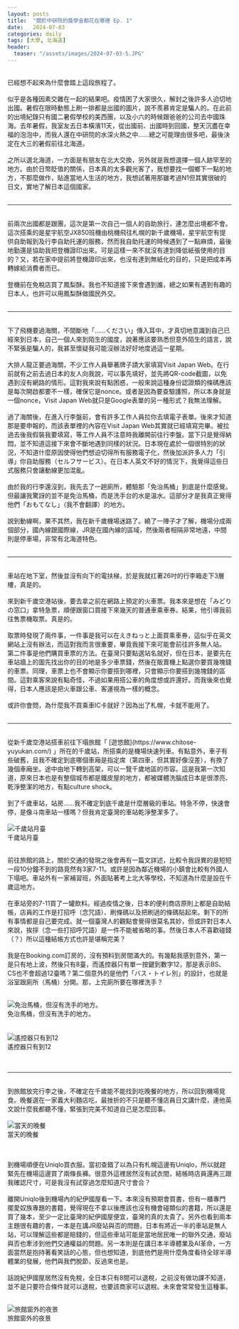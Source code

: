 ```yaml
---
layout: posts
title:  "關於中研院的獎學金都花在哪裡 Ep. 1"
date:   2024-07-03
categories: daily
tags: [大學, 北海道]
header: 
  teaser: "/assets/images/2024-07-03-5.JPG"
---
```

<br>
已經想不起來為什麼會踏上這段旅程了。<br><br>
似乎是各種因素交雜在一起的結果吧。疫情困了大家很久，解封之後許多人迫切地出國。暑假在限時動態上刷一排都是出國的圖片，說不羨慕肯定是騙人的。在此前的出境紀錄只有國二暑假學校的美西團，以及小六的時候跟爸爸的公司去中國珠海。去年暑假，我室友去日本橫濱11天，從出國前、出國時到回國，整天沉盡在幸福的泡泡中，而我人還在中研院的水深火熱之中……總之可能理由很多吧，最後決定在大三的暑假前往北海道。<br><br>
之所以選北海道，一方面是有朋友在北大交換，另外就是我想選擇一個人跡罕至的地方。由於日幣貶值的關係，日本真的太多觀光客了，我想要找一個鄉下一點的地方，不那麼做作，貼進當地人生活的地方，我想試著用那雖考過N1但其實很破的日文，實地了解日本這個國家。<br><br>
<hr>
<br>
前兩次出國都是跟團，這次是第一次自己一個人的自助旅行，連怎麼出境都不會。這次搭乘的是星宇航空JX850班機由桃機飛往札幌的新千歲機場，星宇航空有提供自助報到及行李自助托運的服務，然而我自助托運的時候遇到了一點麻煩，最後地勤還是協助我把登機證印出來。可是這樣一來不就沒有達到降低紙張使用的目的？又，若在家中提前將登機證印出來，也沒有達到無紙化的目的，只是把成本再轉嫁給消費者而已。<br><br>
登機前在免稅店買了鳳梨酥。我也不知道接下來會遇到誰，總之如果有遇到有趣的日本人，也許可以用鳳梨酥做國民外交。<br><br>
<hr>
<br>
下了飛機要過海關，不間斷地「……ください」傳入耳中，才真切地意識到自己已經來到日本，自己一個人來到陌生的國度，說著應該要熟悉但意外陌生的語言，說不緊張是騙人的，我甚至懷疑我可能沒辦法好好地度過這一星期。<br><br>
大排人龍正要過海關，不少工作人員舉著牌子請大家填寫Visit Japan Web。在行前就有之前去過日本的友人向我說，可以事先填好，並先將QR-code截圖，以免遇到沒有網路的情形。這對我來說有點困惑，一般來說這種身份認證類的條碼應該是每次開啟都要不一樣，確保它是nonce。或者是因為要查驗護照，所以本身就是一個nonce，Visit Japan Web就只是Google表單的另一種形式？我無法理解。<br><br>
過了海關後，在進入行李盤前，會有許多工作人員拉你去填電子表單。後來才知道那是要申報的，而該表單裡的內容在Visit Japan Web其實就已經填寫完畢。被拉過去後我假裝我要填寫，等工作人員不注意時我離開前往行李盤。當下只是覺得納悶，並不知道這接下來會不斷地遇到同樣的狀況。日本現在處於一個很特別的狀況，不知道什麼原因使得他們想迫切得所有服務電子化，然後加派許多人力「引導」你自助服務（セルフサービス）。在日本人英文不好的情況下，我覺得這些日式服務只會讓動線更加混亂。<br><br>
由於我的行李還沒到，我先去了一趟廁所，體驗那「免治馬桶」到底是什麼感覺。但最讓我驚訝的並不是免治馬桶，而是洗手台的水是溫水。這部分才是我真正覺得他們「おもてなし」（我不會翻譯）的地方。<br><br>
說到動線啊，果不其然，我在新千歲機場迷路了。繞了一陣子才了解，機場分成兩個部分，國內線跟國際線，JR是在國內線的區域，然後兩者相隔非常地遠，中間則是停車場，非常有北海道特色。<br><br>
<hr>
<br>
車站在地下室，然後並沒有向下的電扶梯，於是我就扛著26吋的行李箱走下3層樓，真是的。<br><br>
來到新千歲空港站後，要去拿之前在網路上預定的火車票。我本來是想在「みどりの窓口」拿特急票，順便跟窗口買接下來幾天的普通車乘車券。結果，他引導我前往售票機取票。真是的。<br><br>
取票時發現了兩件事，一件事是我可以在えきねっと上面買乘車券，這似乎在英文網站上沒有辦法，而這對我而言很重要，畢竟我接下來可能會前往許多無人站。
第二件事是他們購買車票的方法。在臺灣只要點選站名就好，但在日本，是要先在車站牆上的圖先找出你的目的地是多少車票錢，然後在販賣機上點選你要買幾塊錢的車票。同理，車票上也不會顯示你要搭到哪裡，只會顯示你要搭到幾塊錢的區間。這對乘客來說有點奇怪，不過如果用搭公車的角度想或許還好。而我後來也覺得，日本人應該是把火車跟公車、客運視為一樣的概念。<br><br>
或許你會問，為什麼我不買乘車IC卡就好？因為出了札幌，卡就不能用了。<br><br>
<hr>
<br>
從新千歲空港站搭車前往下塌旅館「 [遊悠館](https://www.chitose-yuyukan.com/) 」所在的千歲站，所搭乘的是機場快速列車。有點意外，車子有些破舊，且我不確定到底哪個車廂是指定席（第四車，但其實好像沒差），有換了幾個車廂坐。途中由地下轉到高架，可以一覽千歲地區的市容。這是我第一次知道，原來日本也是有整個城市都是鐵皮屋的地方，都被媒體洗腦成日本是很漂亮、乾淨整潔的地方，有點culture shock。<br><br>
到了千歲車站，站房……我不確定到底千歲是什麼層級的車站。特急不停，快速會停，是像斗南車站一樣嗎？但我肯定臺灣的車站乾淨整潔多了。<br><br>


<style>
  .responsive-image {
    max-width: 100%;
    height: auto;
    display: block;
    margin: 0 auto;
  }
</style>

<img src="/assets/images/2024-07-03-1.jpg" class="responsive-image" alt="千歲站月臺">
<figcaption>千歲站月臺</figcaption><br>

前往旅館的路上，關於交通的發現之後會再有一篇文詳述，比較令我訝異的是短短一段10分鐘不到的路竟然有3家7-11。或許是因為鄰近機場的小鎮會比較有外國人下塌吧。車站外有一家補習班，外面貼著考上北大等學校，不知道為什麼是設在千歲這地方。<br><br>
在車站旁的7-11買了一罐飲料。經過疫情之後，日本的便利商店原則上都是自助結帳，店員的工作是打招呼（念咒語）、刷條碼以及把刷過的條碼貼起來。剩下的所有事情都是自己要完成。就一個臺灣人的觀點會覺得很莫名其妙，但或許對日本人來說，挨拶（念一些打招呼咒語）是一件不能被省略的事。然後日本人不喜歡碰錢（？）所以這種結帳方式也許是堪稱完美？<br><br>
我是在Booking.com訂房的，沒有預料到房間滿大的。有幾點我感到意外，第一是只有地上波，然後只有8臺，而遙控器只有單一按鍵到數字12，那是表示BS、CS也不會超過12臺嗎？第二個意外的是他們「バス・トイレ別」的設計，也就是浴室跟廁所（馬桶）分開。那，上完廁所要在哪裡洗手？<br><br>

<img src="/assets/images/2024-07-03-2.JPG" class="responsive-image" alt="免治馬桶，但沒有洗手的地方。">
<figcaption>免治馬桶，但沒有洗手的地方。</figcaption><br><br>

<img src="/assets/images/2024-07-03-3.jpg" class="responsive-image" alt="遙控器只有到12">
<figcaption>遙控器只有到12</figcaption><br>
<br>
<hr>
<br>
到旅館放完行李之後，不確定在千歲能不能找到吃晚餐的地方，所以回到機場覓食。晚餐選在一家義大利麵店吃，最挫折的不只是聽不懂店員日文講什麼，連他英文說什麼我都聽不懂，緊張到完美不知道自己是怎麼回事。<br><br>

<img src="/assets/images/2024-07-03-4.jpg" class="responsive-image" alt="當天的晚餐">
<figcaption>當天的晚餐</figcaption><br><br>

到機場順便在Uniqlo買衣服。當初查錯了以為只有札幌這邊有Uniqlo，所以就趕緊先在機場這邊買了兩條長褲。很意外這裡居然沒有試衣間，結帳時店員還再三跟我確認尺寸，可是我沒有試穿過怎麼知道尺寸會合？<br><br>
離開Uniqlo後到機場內的紀伊國屋看一下。本來沒有預期會買書，但有一櫃專門擺愛奴族專題的書籍，覺得現在不拿以後應該也沒有機會碰類似的書籍，所以還是買了幾本，至少一定比臺灣的紀伊國屋便宜，臺灣的真的太貴了。另外也看到兩本主題很有趣的書，一本是在講JR廢站與否的問題，日本有將近一半的車站是無人站，可以理解這些都是賠錢的，但這些車站可能是當地居民唯一的聯外交通，廢站與否也牽涉到他們交通權益的問題。另一本則是在講日本半導體業及AI革命，一方面當然是抱持著看笑話的心態，但也想知道，到底他們是用什麼角度看待全球半導體業的發展，他們與我們脫節，反過來也是。<br><br>
話說紀伊國屋居然沒有免稅，全日本只有8間可以退稅，之前沒有做功課不知道，並不是只要符合條件就可以退稅，也要該商家可以退稅。未來會常常發生這種事。<br><br>

<img src="/assets/images/2024-07-03-5.JPG" class="responsive-image" alt="旅館窗外的夜景">
<figcaption>旅館窗外的夜景</figcaption><br>
